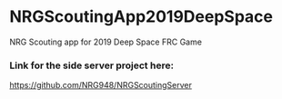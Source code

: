 # NRGScoutingApp2019DeepSpace
NRG Scouting app for 2019 Deep Space FRC Game
### Link for the side server project here:
https://github.com/NRG948/NRGScoutingServer
